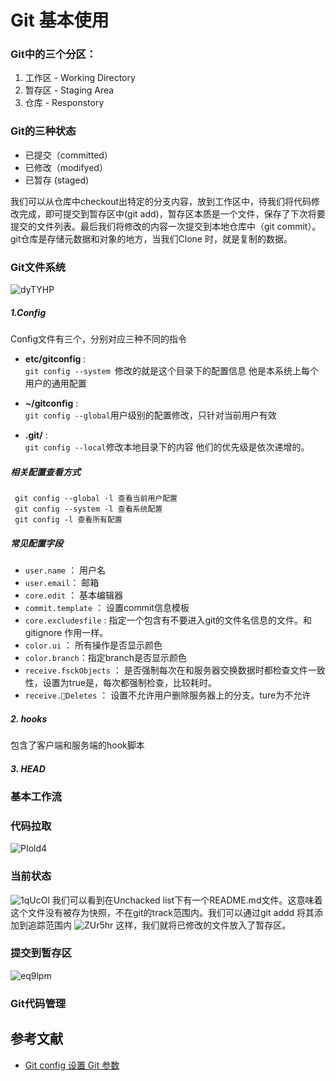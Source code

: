 # Git 基本使用


### Git中的三个分区：
1. 工作区 - Working Directory
2. 暂存区 - Staging Area
3. 仓库 - Responstory

### Git的三种状态
- 已提交（committed）
- 已修改（modifyed） 
- 已暂存 (staged) 

我们可以从仓库中checkout出特定的分支内容，放到工作区中，待我们将代码修改完成，即可提交到暂存区中(git add)，暂存区本质是一个文件，保存了下次将要提交的文件列表。最后我们将修改的内容一次提交到本地仓库中（git commit）。git仓库是存储元数据和对象的地方，当我们Clone 时，就是复制的数据。



### Git文件系统

![dyTYHP](https://deeerpictures.oss-cn-beijing.aliyuncs.com/uPic/dyTYHP.png)

##### 1.Config
Config文件有三个，分别对应三种不同的指令
- **etc/gitconfig**  :  
    `git config --system `修改的就是这个目录下的配置信息
    他是本系统上每个用户的通用配置

- **~/gitconfig**  :  
    `git config --global`用户级别的配置修改，只针对当前用户有效

- **.git/**  :  
    `git config --local`修改本地目录下的内容
他们的优先级是依次递增的。

##### 相关配置查看方式
``` 
 git config --global -l 查看当前用户配置
 git config --system -l 查看系统配置
 git config -l 查看所有配置
 ```

##### 常见配置字段
- `user.name` ： 用户名
- `user.email`： 邮箱
- `core.edit` ： 基本编辑器
- `commit.template` ： 设置commit信息模板
- `core.excludesfile` : 指定一个包含有不要进入git的文件名信息的文件。和gitignore 作用一样。
- `color.ui` ： 所有操作是否显示颜色
- `color.branch`：指定branch是否显示颜色
- `receive.fsckObjects` ： 是否强制每次在和服务器交换数据时都检查文件一致性，设置为true是，每次都强制检查，比较耗时。
- `receive.Deletes` ： 设置不允许用户删除服务器上的分支。ture为不允许

##### 2. hooks
包含了客户端和服务端的hook脚本

##### 3. HEAD

#####
### 基本工作流

### 代码拉取
![PIold4](https://deeerpictures.oss-cn-beijing.aliyuncs.com/uPic/PIold4.jpg)


###  当前状态
![1qUcOl](https://deeerpictures.oss-cn-beijing.aliyuncs.com/uPic/1qUcOl.jpg)
我们可以看到在Unchacked list下有一个README.md文件。这意味着这个文件没有被存为快照，不在git的track范围内。我们可以通过git addd 将其添加到追踪范围内
![ZUr5hr](https://deeerpictures.oss-cn-beijing.aliyuncs.com/uPic/ZUr5hr.jpg)
这样，我们就将已修改的文件放入了暂存区。


### 提交到暂存区
![eq9lpm](https://deeerpictures.oss-cn-beijing.aliyuncs.com/uPic/eq9lpm.jpg)


### Git代码管理


## 参考文献
- [Git config 设置 Git 参数](https://wolfsonliu.github.io/archive/2018/git-config-she-zhi-git-can-shu.html)